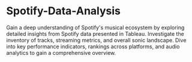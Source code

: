 # Spotify-Data-Analysis
Gain a deep understanding of Spotify's musical ecosystem by exploring detailed insights from Spotify data presented in Tableau. Investigate the inventory of tracks, streaming metrics, and overall sonic landscape. Dive into key performance indicators, rankings across platforms, and audio analytics to gain a comprehensive overview.
